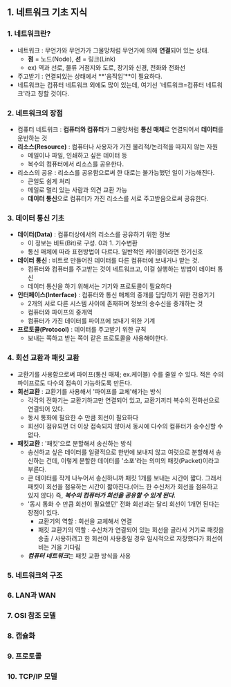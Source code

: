 ## 1. 네트워크 기초 지식


### 1. 네트워크란?
- 네트워크 : 무언가와 무언가가 그물망처럼 무언가에 의해 **연결**되어 있는 상태. 
	+ **점** = 노드(Node), **선** = 링크(Link)
	+ ex) 역과 선로, 물류 거점지와 도로, 장기와 신경, 전화와 전화선
- 주고받기 : 연결되있는 상태에서 **'움직임'**이 필요하다.
- 네트워크는 컴퓨터 네트워크 외에도 많이 있는데, 여기선 '네트워크=컴퓨터 네트워크'라고 칭할 것이다.
 
### 2. 네트워크의 장점
- 컴퓨터 네트워크 : **컴퓨터와 컴퓨터**가 그물망처럼 **통신 매체**로 연결되어서 **데이터**를 운반하는 것
- **리소스(Resource)** : 컴퓨터나 사용자가 가진 물리적/논리적을 따지지 않는 자원
	+ 메일이나 파일, 인쇄하고 싶은 데이터 등
	+ 복수의 컴퓨터에서 리소스를 공유한다.
- 리소스의 공유 : 리소스를 공유함으로써 한 대로는 불가능했던 일이 가능해진다.
	+ 큰일도 쉽게 처리
	+ 메일로 멀리 있는 사람과 의견 교환 가능
	+ **데이터 통신**으로 컴퓨터가 가진 리소스를 서로 주고받음으로써 공유한다.  

### 3. 데이터 통신 기초
- **데이터(Data)** : 컴퓨터상에서의 리소스를 공유하기 위한 정보
	+ 이 정보는 비트(Bit)로 구성. 0과 1. 기수변환
	+ 통신 매체에 따라 표현방법이 다르다. 일반적인 케이블이라면 전기신호
- **데이터 통신** : 비트로 만들어진 데이터를 다른 컴퓨터에 보내거나 받는 것.
	+ 컴퓨터와 컴퓨터를 주고받는 것이 네트워크고, 이걸 실행하는 방법이 데이터 통신
	+ 데이터 통신을 하기 위해서는 기기와 프로토콜이 필요하다
- **인터페이스(Interface)** : 컴퓨터와 통신 매체의 중개를 담당하기 위한 전용기기
	+ 2개의 서로 다른 시스템 사이에 존재하며 정보의 송수신을 중개하는 것
	+ 컴퓨터와 파이프의 중개역
	+ 컴퓨터가 가진 데이터를 파이프에 보내기 위한 기계
- **프로토콜(Protocol)** : 데이터를 주고받기 위한 규칙
	+ 보내는 쪽하고 받는 쪽이 같은 프로토콜을 사용해야한다.

### 4. 회선 교환과 패킷 교환
- 교환기를 사용함으로써 파이프(통신 매체; ex.케이블) 수를 줄일 수 있다. 적은 수의 파이프로도 다수의 접속이 가능하도록 만든다.
- **회선교환** : 교환기를 사용해서 '파이프를 교체'해가는 방식
	+ 각각의 전화기는 교환기하고만 연결되어 있고, 교환기끼리 복수의 전화선으로 연결되어 있다.
	+ 동시 통화에 필요한 수 만큼 회선이 필요하다
	+ 회선이 점유되면 더 이상 접속되지 않아서 동시에 다수의 컴퓨터가 송수신할 수 없다.
- **패킷교환** : '패킷'으로 분할해서 송신하는 방식
	+ 송신하고 싶은 데이터를 일괄적으로 한번에 보내지 않고 여럿으로 분할해서 송신하는 건데, 이렇게 분할한 데이터를 '소포'라는 의미의 패킷(Packet)이라고 부른다.
	+ 큰 데이터를 작게 나누어서 송신하니까 패킷 1개를 보내는 시간이 짧다. 그래서 패킷이 회선을 점유하는 시간이 짧아진다.(어느 한 수신처가 회선을 점유하고 있지 않다) 즉, ***복수의 컴퓨터가 회선을 공유할 수 있게 된다.***
	+ '동시 통화 수 만큼 회선이 필요했던' 전화 회선과는 달리 회선이 1개면 된다는 장점이 있다.
		* 교환기의 역할 : 회선을 교체해서 연결
		* 패킷 교환기의 역할 : 수신처가 연결되어 있는 회선을 골라서 거기로 패킷을 송출 / 사용하려고 한 회선이 사용중일 경우 일시적으로 저장했다가 회선이 비는 거을 기다림
	+ ***컴퓨터 네트워크***는 패킷 교환 방식을 사용 

### 5. 네트워크의 구조

### 6. LAN과 WAN

### 7. OSI 참조 모델

### 8. 캡슐화

### 9. 프로토콜

### 10. TCP/IP 모델